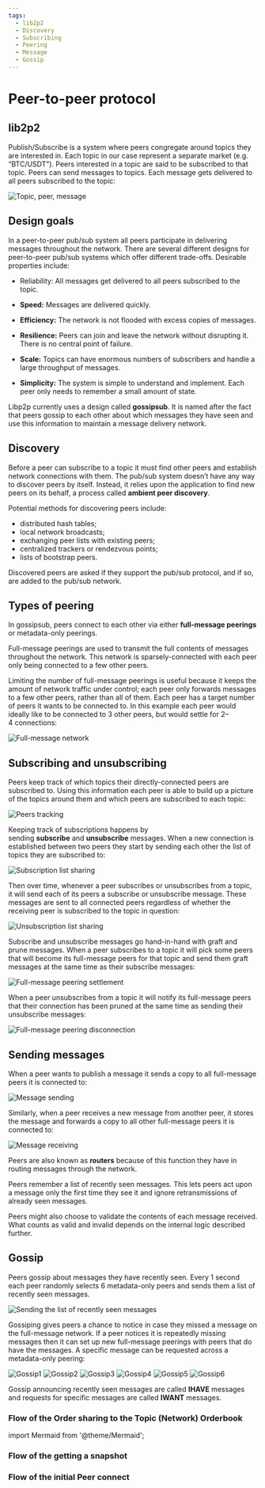 ```yaml
---
tags:
  - lib2p2
  - Discovery
  - Subscribing
  - Peering
  - Message
  - Gossip
---
```


# Peer-to-peer protocol

## lib2p2

Publish/Subscribe is a system where peers congregate around topics they are interested in. Each topic in our case represent a separate market (e.g. “BTC/USDT”). Peers interested in a topic are said to be subscribed to that topic. Peers can send messages to topics. Each message gets delivered to all peers subscribed to the topic:

![Topic, peer, message](../static/img/image1.png)

## Design goals

In a peer-to-peer pub/sub system all peers participate in delivering messages throughout the network. There are several different designs for peer-to-peer pub/sub systems which offer different trade-offs. Desirable properties include:
- Reliability: All messages get delivered to all peers subscribed to the topic.

- **Speed:** Messages are delivered quickly.
- **Efficiency:** The network is not flooded with excess copies of messages.
- **Resilience:** Peers can join and leave the network without disrupting it. There is no central point of failure.
- **Scale:** Topics can have enormous numbers of subscribers and handle a large throughput of messages.
- **Simplicity:** The system is simple to understand and implement. Each peer only needs to remember a small amount of state.

Libp2p currently uses a design called **gossipsub**. It is named after the fact that peers gossip to each other about which messages they have seen and use this information to maintain a message delivery network.

## Discovery

Before a peer can subscribe to a topic it must find other peers and establish network connections with them. The pub/sub system doesn’t have any way to discover peers by itself. Instead, it relies upon the application to find new peers on its behalf, a process called **ambient peer discovery**.

Potential methods for discovering peers include:

- distributed hash tables;
- local network broadcasts;
- exchanging peer lists with existing peers;
- centralized trackers or rendezvous points;
- lists of bootstrap peers.

Discovered peers are asked if they support the pub/sub protocol, and if so, are added to the pub/sub network.

## Types of peering

In gossipsub, peers connect to each other via either **full-message peerings** or metadata-only peerings.

Full-message peerings are used to transmit the full contents of messages throughout the network. This network is sparsely-connected with each peer only being connected to a few other peers. 

Limiting the number of full-message peerings is useful because it keeps the amount of network traffic under control; each peer only forwards messages to a few other peers, rather than all of them. Each peer has a target number of peers it wants to be connected to. In this example each peer would ideally like to be connected to 3 other peers, but would settle for 2–4 connections:

![Full-message network](../static/img/image2.png)

## Subscribing and unsubscribing

Peers keep track of which topics their directly-connected peers are subscribed to. Using this information each peer is able to build up a picture of the topics around them and which peers are subscribed to each topic:

![Peers tracking](../static/img/image3.png)

Keeping track of subscriptions happens by sending **subscribe** and **unsubscribe** messages. When a new connection is established between two peers they start by sending each other the list of topics they are subscribed to:

![Subscription list sharing](../static/img/image4.png)

Then over time, whenever a peer subscribes or unsubscribes from a topic, it will send each of its peers a subscribe or unsubscribe message. These messages are sent to all connected peers regardless of whether the receiving peer is subscribed to the topic in question:

![Unsubscription list sharing](../static/img/image5.png)

Subscribe and unsubscribe messages go hand-in-hand with graft and prune messages. When a peer subscribes to a topic it will pick some peers that will become its full-message peers for that topic and send them graft messages at the same time as their subscribe messages:

![Full-message peering settlement](../static/img/image6.png)

When a peer unsubscribes from a topic it will notify its full-message peers that their connection has been pruned at the same time as sending their unsubscribe messages:

![Full-message peering disconnection](../static/img/image7.png)

## Sending messages

When a peer wants to publish a message it sends a copy to all full-message peers it is connected to:

![Message sending](../static/img/image8.png)

Similarly, when a peer receives a new message from another peer, it stores the message and forwards a copy to all other full-message peers it is connected to:

![Message receiving](../static/img/image9.png)

Peers are also known as **routers** because of this function they have in routing messages through the network.

Peers remember a list of recently seen messages. This lets peers act upon a message only the first time they see it and ignore retransmissions of already seen messages.

Peers might also choose to validate the contents of each message received. What counts as valid and invalid depends on the internal logic described further.

## Gossip

Peers gossip about messages they have recently seen. Every 1 second each peer randomly selects 6 metadata-only peers and sends them a list of recently seen messages.

![Sending the list of recently seen messages](../static/img/image10.png)

Gossiping gives peers a chance to notice in case they missed a message on the full-message network. If a peer notices it is repeatedly missing messages then it can set up new full-message peerings with peers that do have the messages. A specific message can be requested across a metadata-only peering:

![Gossip1](../static/img/image11.png)
![Gossip2](../static/img/image12.png)
![Gossip3](../static/img/image13.png)
![Gossip4](../static/img/image14.png)
![Gossip5](../static/img/image15.png)
![Gossip6](../static/img/image16.png)

Gossip announcing recently seen messages are called **IHAVE** messages and requests for specific messages are called **IWANT** messages.

### Flow of the Order sharing to the Topic (Network) Orderbook

import Mermaid from '@theme/Mermaid';

<Mermaid chart='
sequenceDiagram
    Peer A--> Topic Orderbook: connect
    Topic Orderbook--> Peer B: connect
    User A->> Peer A: Create order
    Note over User A,Peer A: Order gets peer_ID
    Peer A->> Peer A: update of the local Orderbook of Peer A
    Peer A->> Topic Orderbook: Push order
    Note over Peer A, Topic Orderbook: Order with peer_ID of Peer A
    Topic Orderbook->> Peer B: Gossip
    Note over Peer B: at this point Peer B has a local order to be matched
    Peer B->> Peer B: Order execution
    Peer B->> Topic Orderbook: Event
    Note over Peer B, Topic Orderbook: the state of the order is changed
    Topic Orderbook->> Peer A: Full Connection/Gossip
    Peer A->> Peer A: update of the local Orderbook of Peer A' />

### Flow of the getting a snapshot

<Mermaid chart='
sequenceDiagram
    Peer A->> Bootstrap: Connect
    Bootstrap ->> Bootstrap: Update local DHT
    Peer A->> Network: Advertise (via Rendezvous string)
    Network->> Peer A: Share matched rendezvous Peers (N total)
    Peer A->> Peer X1: RPC call
    Peer X1-->> Peer A: 
    Peer A->> Peer X2: RPC call
    Peer X2-->> Peer A:  
    Peer A->> Peer XZ: RPC call
    Peer XZ-->> Peer A: 
    Note over Peer A, Peer XZ: RPC calls are made to random Peers (among N) according to Round Robin Algorithm, with total amount of RPC calls: Z=N/3
    Peer A->> Peer A: Merge results' />

### Flow of the initial Peer connect

<Mermaid chart='
sequenceDiagram
    Peer A->> Peer A: local Orderbook
    Peer A->> Bootstrap: Connect
    Bootstrap ->> Bootstrap: Update local hash table
    Note over Bootstrap, Network: at this point Network knows about Peer A
    Peer A->> Network: Advertise (via Rendezvous string)
    Network->> Peer A: Reply with Array of Peers for this Topic
    Note over Network, Peer A: [Peer X, Peer Y, Peer Z...]
    Peer A->> Peer X: Snapshot request
    Peer X->> Peer A: Snapshot
    Peer A->> Peer A: local Orders matching' />